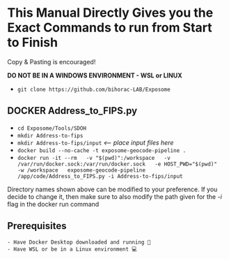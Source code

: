 # This Manual Directly Gives you the Exact Commands to run from Start to Finish
Copy & Pasting is encouraged!

**DO NOT BE IN A WINDOWS ENVIRONMENT - WSL or LINUX** 

- `git clone https://github.com/bihorac-LAB/Exposome`

## DOCKER Address_to_FIPS.py
- `cd Exposome/Tools/SDOH`
- `mkdir Address-to-fips`
- `mkdir Address-to-fips/input` *<-- place input files here*
- `docker build --no-cache -t exposome-geocode-pipeline .`
- `docker run -it --rm   -v "$(pwd)":/workspace   -v /var/run/docker.sock:/var/run/docker.sock   -e HOST_PWD="$(pwd)"   -w /workspace   exposome-geocode-pipeline   /app/code/Address_to_FIPS.py -i Address-to-fips/input`

Directory names shown above can be modified to your preference. If you decide to change it, then make sure to also modify the path given for the *-i* flag in the docker run command

## Prerequisites
    - Have Docker Desktop downloaded and running 🚢
    - Have WSL or be in a Linux environment 💻